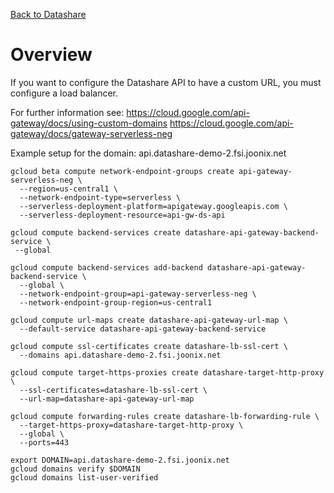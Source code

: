 [Back to Datashare](./README.md)

# Overview
If you want to configure the Datashare API to have a custom URL, you must configure a load balancer.

For further information see:
https://cloud.google.com/api-gateway/docs/using-custom-domains
https://cloud.google.com/api-gateway/docs/gateway-serverless-neg

Example setup for the domain: api.datashare-demo-2.fsi.joonix.net
```
gcloud beta compute network-endpoint-groups create api-gateway-serverless-neg \
  --region=us-central1 \
  --network-endpoint-type=serverless \
  --serverless-deployment-platform=apigateway.googleapis.com \
  --serverless-deployment-resource=api-gw-ds-api

gcloud compute backend-services create datashare-api-gateway-backend-service \
 --global

gcloud compute backend-services add-backend datashare-api-gateway-backend-service \
  --global \
  --network-endpoint-group=api-gateway-serverless-neg \
  --network-endpoint-group-region=us-central1

gcloud compute url-maps create datashare-api-gateway-url-map \
  --default-service datashare-api-gateway-backend-service

gcloud compute ssl-certificates create datashare-lb-ssl-cert \
  --domains api.datashare-demo-2.fsi.joonix.net

gcloud compute target-https-proxies create datashare-target-http-proxy \
  --ssl-certificates=datashare-lb-ssl-cert \
  --url-map=datashare-api-gateway-url-map

gcloud compute forwarding-rules create datashare-lb-forwarding-rule \
  --target-https-proxy=datashare-target-http-proxy \
  --global \
  --ports=443

export DOMAIN=api.datashare-demo-2.fsi.joonix.net
gcloud domains verify $DOMAIN
gcloud domains list-user-verified
```